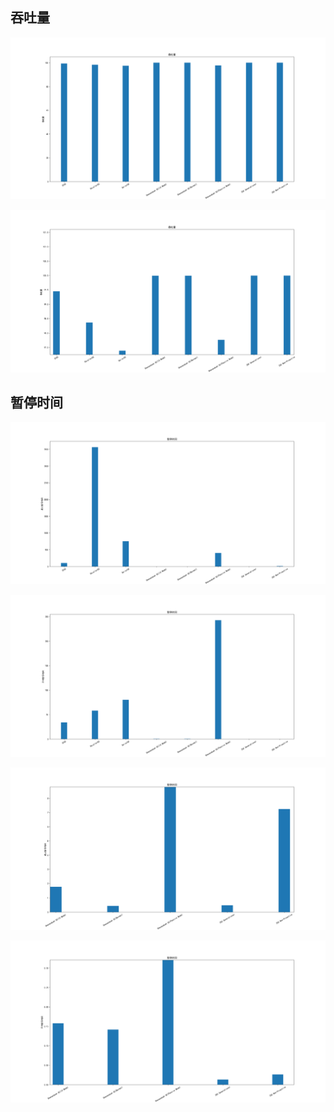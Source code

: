 ## 吞吐量

![](./1.png)

![](./mini_1.png)

## 暂停时间

![](./2.png)

![](./3.png)


![](./mini_2.png)

![](./mini_3.png)